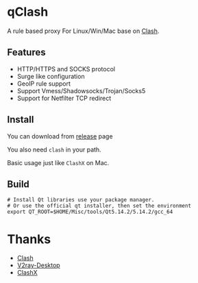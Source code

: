 # qClash

A rule based proxy For Linux/Win/Mac base on [Clash](https://github.com/Dreamacro/clash).

## Features

- HTTP/HTTPS and SOCKS protocol
- Surge like configuration
- GeoIP rule support
- Support Vmess/Shadowsocks/Trojan/Socks5
- Support for Netfilter TCP redirect

## Install

You can download from [release](https://github.com/josephpei/qClash/releases) page

You also need `clash` in your path.

Basic usage just like `ClashX` on Mac.

## Build

```
# Install Qt libraries use your package manager.
# Or use the official qt installer, then set the environment
export QT_ROOT=$HOME/Misc/tools/Qt5.14.2/5.14.2/gcc_64
```

# Thanks

* [Clash](https://github.com/Dreamacro/clash)
* [V2ray-Desktop](https://github.com/Dr-Incognito/V2Ray-Desktop)
* [ClashX](https://github.com/yichengchen/clashX)